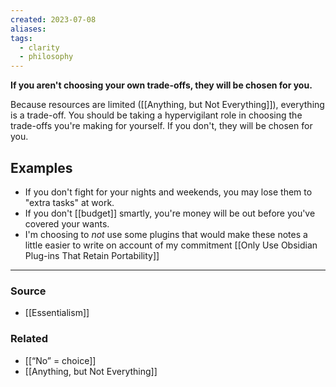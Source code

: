 ```yaml
---
created: 2023-07-08
aliases: 
tags:
  - clarity
  - philosophy
---
```

**If you aren't choosing your own trade-offs, they will be chosen for you.**

Because resources are limited ([[Anything, but Not Everything]]), everything is a trade-off. You should be taking a hypervigilant role in choosing the trade-offs you're making for yourself. If you don't, they will be chosen for you. 

## Examples

- If you don't fight for your nights and weekends, you may lose them to "extra tasks" at work.
- If you don't [[budget]] smartly, you're money will be out before you've covered your wants.
- I'm choosing to *not* use some plugins that would make these notes a little easier to write on account of my commitment [[Only Use Obsidian Plug-ins That Retain Portability]]

---

### Source
- [[Essentialism]]

### Related
- [[“No” = choice]]
- [[Anything, but Not Everything]]